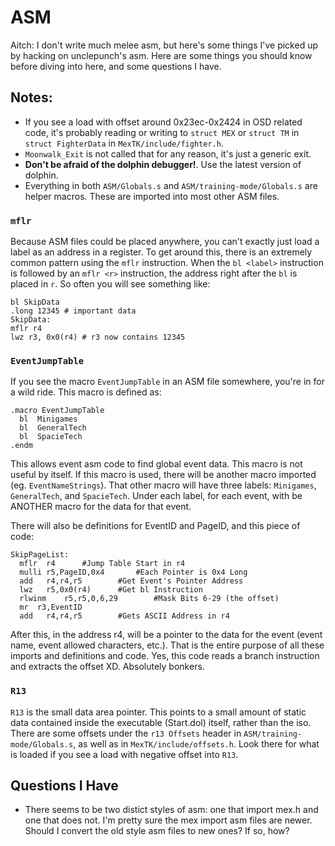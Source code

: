# ASM

Aitch: I don't write much melee asm, but here's some things I've picked up by hacking on unclepunch's asm.
Here are some things you should know before diving into here, and some questions I have.

## Notes:

- If you see a load with offset around 0x23ec-0x2424 in OSD related code,
  it's probably reading or writing to `struct MEX` or `struct TM` in `struct FighterData` in `MexTK/include/fighter.h`.
- `Moonwalk_Exit` is not called that for any reason, it's just a generic exit.
- **Don't be afraid of the dolphin debugger!**. Use the latest version of dolphin.
- Everything in both `ASM/Globals.s` and `ASM/training-mode/Globals.s` are helper macros.
  These are imported into most other ASM files.

### `mflr`

Because ASM files could be placed anywhere, you can't exactly just load a label as an address in a register.
To get around this, there is an extremely common pattern using the `mflr` instruction.
When the `bl <label>` instruction is followed by an `mflr <r>` instruction, the address right after the `bl` is placed in `r`.
So often you will see something like:

```
bl SkipData
.long 12345 # important data
SkipData:
mflr r4
lwz r3, 0x0(r4) # r3 now contains 12345
```

### `EventJumpTable`

If you see the macro `EventJumpTable` in an ASM file somewhere, you're in for a wild ride.
This macro is defined as:

```
.macro EventJumpTable
  bl  Minigames
  bl  GeneralTech
  bl  SpacieTech
.endm
```

This allows event asm code to find global event data.
This macro is not useful by itself. If this macro is used, there will be another macro imported (eg. `EventNameStrings`).
That other macro will have three labels: `Minigames`, `GeneralTech`, and `SpacieTech`.
Under each label, for each event, with be ANOTHER macro for the data for that event.

There will also be definitions for EventID and PageID, and this piece of code:

```
SkipPageList:
  mflr	r4		#Jump Table Start in r4
  mulli	r5,PageID,0x4		#Each Pointer is 0x4 Long
  add	r4,r4,r5		#Get Event's Pointer Address
  lwz	r5,0x0(r4)		#Get bl Instruction
  rlwinm	r5,r5,0,6,29		#Mask Bits 6-29 (the offset)
  mr  r3,EventID
  add	r4,r4,r5		#Gets ASCII Address in r4
```

After this, in the address r4, will be a pointer to the data for the event (event name, event allowed characters, etc.).
That is the entire purpose of all these imports and definitions and code.
Yes, this code reads a branch instruction and extracts the offset XD.
Absolutely bonkers.

### `R13`

`R13` is the small data area pointer.
This points to a small amount of static data contained inside the executable (Start.dol) itself, rather than the iso.
There are some offsets under the `r13 Offsets` header in `ASM/training-mode/Globals.s`, as well as in `MexTK/include/offsets.h`.
Look there for what is loaded if you see a load with negative offset into `R13`.

## Questions I Have

- There seems to be two distict styles of asm: one that import mex.h and one that does not.
  I'm pretty sure the mex import asm files are newer.
  Should I convert the old style asm files to new ones?
  If so, how?
